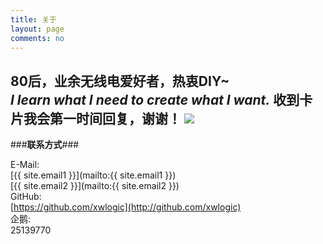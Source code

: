 ```yaml
---
title: 关于
layout: page
comments: no
---
```


80后，业余无线电爱好者，热衷DIY~  
*I learn what I need to create what I want.*
收到卡片我会第一时间回复，谢谢！
![](http://i1328.photobucket.com/albums/w532/xwlogic/1%20-%20_zpsq829al5d.jpg)
---

###**联系方式**###

E-Mail:  
[{{ site.email1 }}](mailto:{{ site.email1 }})  
[{{ site.email2 }}](mailto:{{ site.email2 }})  
GitHub:  
[https://github.com/xwlogic](http://github.com/xwlogic)  
企鹅:    
25139770



